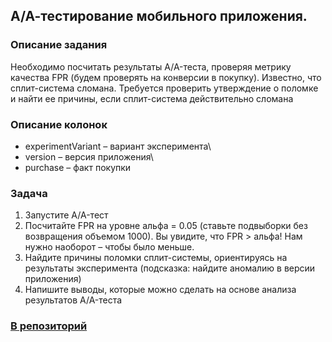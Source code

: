 ## А/А-тестирование мобильного приложения.
### Описание задания
Необходимо посчитать результаты A/A-теста, проверяя метрику качества FPR (будем проверять на конверсии в покупку). Известно, что сплит-система сломана. Требуется проверить утверждение о поломке и найти ее причины, если сплит-система действительно сломана

### Описание колонок
- experimentVariant – вариант эксперимента\
- version – версия приложения\
- purchase – факт покупки
 
### Задача
1. Запустите A/A-тест
2. Посчитайте FPR на уровне альфа = 0.05 (ставьте подвыборки без возвращения объемом 1000). Вы увидите, что FPR > альфа! Нам нужно наоборот – чтобы было меньше.
3. Найдите причины поломки сплит-системы, ориентируясь на результаты эксперимента (подсказка: найдите аномалию в версии приложения)
4. Напишите выводы, которые можно сделать на основе анализа результатов A/A-теста

### <a href="https://github.com/AlinAli16/karpov.courses"> В репозиторий </a>
